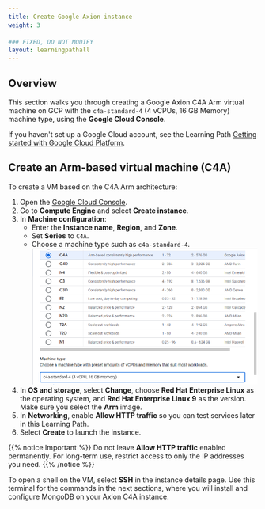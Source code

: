 ```yaml
---
title: Create Google Axion instance
weight: 3

### FIXED, DO NOT MODIFY
layout: learningpathall
---
```


## Overview

This section walks you through creating a Google Axion C4A Arm virtual machine on GCP with the `c4a-standard-4` (4 vCPUs, 16 GB Memory) machine type, using the **Google Cloud Console**.

If you haven't set up a Google Cloud account, see the Learning Path [Getting started with Google Cloud Platform](https://learn.arm.com/learning-paths/servers-and-cloud-computing/csp/google/).

## Create an Arm-based virtual machine (C4A)

To create a VM based on the C4A Arm architecture:

1. Open the [Google Cloud Console](https://console.cloud.google.com/).
2. Go to **Compute Engine** and select **Create instance**.
3. In **Machine configuration**:
   - Enter the **Instance name**, **Region**, and **Zone**.
   - Set **Series** to `C4A`.
   - Choose a machine type such as `c4a-standard-4`.  
     ![Screenshot of GCP Create instance page showing C4A series and c4a-standard-4 selected alt-text#center](./select-instance.png "Selecting the C4A series and c4a-standard-4 machine type")
4. In **OS and storage**, select **Change**, choose **Red Hat Enterprise Linux** as the operating system, and **Red Hat Enterprise Linux 9** as the version. Make sure you select the **Arm** image.
5. In **Networking**, enable **Allow HTTP traffic** so you can test services later in this Learning Path.
6. Select **Create** to launch the instance.

{{% notice Important %}}
Do not leave **Allow HTTP traffic** enabled permanently. For long-term use, restrict access to only the IP addresses you need.
{{% /notice %}}

To open a shell on the VM, select **SSH** in the instance details page. Use this terminal for the commands in the next sections, where you will install and configure MongoDB on your Axion C4A instance.

